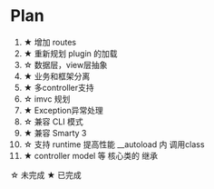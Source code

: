 Plan
====
1. ★ 增加 routes
2. ★ 重新规划 plugin 的加载
3. ☆ 数据层，view层抽象
4. ★ 业务和框架分离
5. ★ 多controller支持
6. ☆ imvc 规划
7. ★ Exception异常处理
8. ☆ 兼容 CLI 模式
9. ★ 兼容 Smarty 3
10. ☆ 支持 runtime 提高性能 __autoload 内 调用class
11. ★ controller model 等 核心类的 继承



☆ 未完成
★ 已完成
